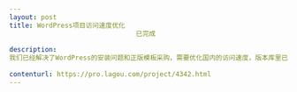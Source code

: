 ```yaml
---                
layout: post       
title: WordPress项目访问速度优化
                                已完成
           
description: 
我们已经解决了WordPress的安装问题和正版模板采购，需要优化国内的访问速度，版本库里已经具备了全套代码，需要去除诸如google字体等问题，网上教程也很多，我们希望有实际实施经验的熟手过来快速解决问题，从各方面提高网站的访问速度。
     
contenturl: https://pro.lagou.com/project/4342.html      
---                 
```

